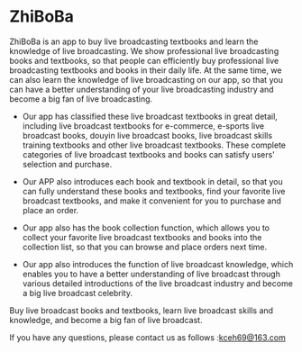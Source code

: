 # ZhiBoBa

ZhiBoBa is an app to buy live broadcasting textbooks and learn the knowledge of live broadcasting. We show professional live broadcasting books and textbooks, so that people can efficiently buy professional live broadcasting textbooks and books in their daily life. At the same time, we can also learn the knowledge of live broadcasting on our app, so that you can have a better understanding of your live broadcasting industry and become a big fan of live broadcasting.

- Our app has classified these live broadcast textbooks in great detail, including live broadcast textbooks for e-commerce, e-sports live broadcast books, douyin live broadcast books, live broadcast skills training textbooks and other live broadcast textbooks. These complete categories of live broadcast textbooks and books can satisfy users' selection and purchase.

- Our APP also introduces each book and textbook in detail, so that you can fully understand these books and textbooks, find your favorite live broadcast textbooks, and make it convenient for you to purchase and place an order.

- Our app also has the book collection function, which allows you to collect your favorite live broadcast textbooks and books into the collection list, so that you can browse and place orders next time.

- Our app also introduces the function of live broadcast knowledge, which enables you to have a better understanding of live broadcast through various detailed introductions of the live broadcast industry and become a big live broadcast celebrity.

Buy live broadcast books and textbooks, learn live broadcast skills and knowledge, and become a big fan of live broadcast.

If you have any questions, please contact us as follows :kceh69@163.com
